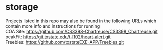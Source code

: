 # storage
Projects listed in this repo may also be found in the following URLs which contain more info and instructions for running
</br>
COA Site: https://github.com/CS3398-Chartreuse/CS3398_Chartreuse.git
</br>
peakFit: https://git.txstate.edu/t-l102/heart-alert.git
</br>
Freebies: https://github.com/txstateEXE-APP/Freebies.git


